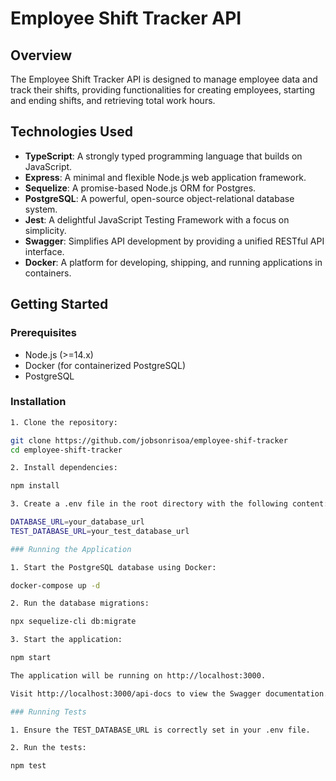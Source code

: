 # Employee Shift Tracker API

## Overview

The Employee Shift Tracker API is designed to manage employee data and track their shifts, providing functionalities for creating employees, starting and ending shifts, and retrieving total work hours.

## Technologies Used

- **TypeScript**: A strongly typed programming language that builds on JavaScript.
- **Express**: A minimal and flexible Node.js web application framework.
- **Sequelize**: A promise-based Node.js ORM for Postgres.
- **PostgreSQL**: A powerful, open-source object-relational database system.
- **Jest**: A delightful JavaScript Testing Framework with a focus on simplicity.
- **Swagger**: Simplifies API development by providing a unified RESTful API interface.
- **Docker**: A platform for developing, shipping, and running applications in containers.

## Getting Started

### Prerequisites

- Node.js (>=14.x)
- Docker (for containerized PostgreSQL)
- PostgreSQL

### Installation

```sh
1. Clone the repository:

git clone https://github.com/jobsonrisoa/employee-shif-tracker
cd employee-shift-tracker

2. Install dependencies:

npm install

3. Create a .env file in the root directory with the following content:

DATABASE_URL=your_database_url
TEST_DATABASE_URL=your_test_database_url

### Running the Application

1. Start the PostgreSQL database using Docker:

docker-compose up -d

2. Run the database migrations:

npx sequelize-cli db:migrate

3. Start the application:

npm start

The application will be running on http://localhost:3000.

Visit http://localhost:3000/api-docs to view the Swagger documentation.

### Running Tests

1. Ensure the TEST_DATABASE_URL is correctly set in your .env file.

2. Run the tests:

npm test



